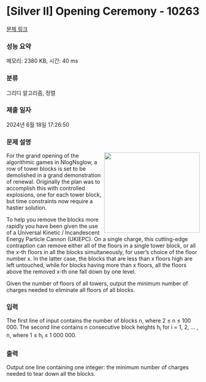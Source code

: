 # [Silver II] Opening Ceremony - 10263 

[문제 링크](https://www.acmicpc.net/problem/10263) 

### 성능 요약

메모리: 2380 KB, 시간: 40 ms

### 분류

그리디 알고리즘, 정렬

### 제출 일자

2024년 6월 18일 17:26:50

### 문제 설명

<p><img alt="" src="https://www.acmicpc.net/upload/images2/opening.png" style="float:right; height:210px; width:249px">For the grand opening of the algorithmic games in NlogNsglow, a row of tower blocks is set to be demolished in a grand demonstration of renewal. Originally the plan was to accomplish this with controlled explosions, one for each tower block, but time constraints now require a hastier solution.</p>

<p>To help you remove the blocks more rapidly you have been given the use of a Universal Kinetic / Incandescent Energy Particle Cannon (UKIEPC). On a single charge, this cutting-edge contraption can remove either all of the floors in a single tower block, or all the x-th floors in all the blocks simultaneously, for user’s choice of the floor number x. In the latter case, the blocks that are less than x floors high are left untouched, while for blocks having more than x floors, all the floors above the removed x-th one fall down by one level.</p>

<p>Given the number of floors of all towers, output the minimum number of charges needed to eliminate all floors of all blocks.</p>

### 입력 

 <p>The first line of input contains the number of blocks n, where 2 ≤ n ≤ 100 000. The second line contains n consecutive block heights h<sub>i</sub> for i = 1, 2, ... , n, where 1 ≤ h<sub>i</sub> ≤ 1 000 000.</p>

### 출력 

 <p>Output one line containing one integer: the minimum number of charges needed to tear down all the blocks.</p>

